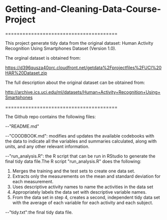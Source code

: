 # Getting-and-Cleaning-Data-Course-Project
=======================================

This project generate tidy data from the original dataset: Human Activity Recognition Using Smartphones Dataset (Version 1.0).

The orginal dataset is obtained from: 

https://d396qusza40orc.cloudfront.net/getdata%2Fprojectfiles%2FUCI%20HAR%20Dataset.zip

The full description about the original dataset can be obtained from:

http://archive.ics.uci.edu/ml/datasets/Human+Activity+Recognition+Using+Smartphones

=======================================

The Github repo contains the following files:

--"README.md"

--"COODBOOK.md": modifies and updates the available codebooks with the data to indicate all the variables and summaries calculated, along with units, and any other relevant information.

--"run_analysis.R": the R script that can be run in RStudio to generate the final tidy data file.The R script "run_analysis.R" does the following:
1. Merges the training and the test sets to create one data set.
2. Extracts only the measurements on the mean and standard deviation for each measurement.
3. Uses descriptive activity names to name the activities in the data set
4. Appropriately labels the data set with descriptive variable names.
5. From the data set in step 4, creates a second, independent tidy data set with the average of each variable for each activity and each subject.

--"tidy.txt":the final tidy data file.
